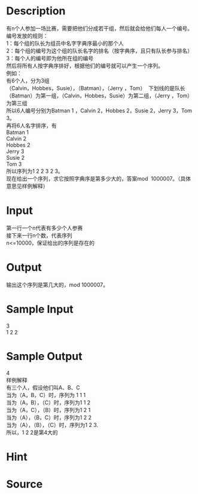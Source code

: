 
# Description

<div class="content"><div>有n个人参加一场比赛，需要把他们分成若干组，然后就会给他们每人一个编号。</div>
<div>编号发放的规则：</div>
<div>1：每个组的队长为组员中名字字典序最小的那个人</div>
<div>2：每个组的编号为这个组的队长名字的排名（按字典序，且只有队长参与排名）</div>
<div>3：每个人的编号即为他所在组的编号</div>
<div>然后将所有人按字典序排好，根据他们的编号就可以产生一个序列。</div>
<div></div>
<div>例如：</div>
<div>有6个人，分为3组</div>
<div>（Calvin，Hobbes，Susie），（Batman），（Jerry ，Tom）  下划线的是队长</div>
<div>（Batman）为第一组，（Calvin，Hobbes，Susie）为第二组，（Jerry ，Tom）为第三组</div>
<div>所以6人编号分别为Batman 1 ，Calvin 2，Hobbes 2，Susie 2，Jerry 3，Tom 3。</div>
<div>再将6人名字排序，有</div>
<div>Batman 1</div>
<div>Calvin 2</div>
<div>Hobbes 2</div>
<div>Jerry 3</div>
<div>Susie 2</div>
<div>Tom 3</div>
<div>所以序列为1 2 2 3 2 3。</div>
<div>现在给出一个序列，求它按照字典序是第多少大的，答案mod  1000007。（具体意思见样例解释）</div>
<p></p></div>

# Input

<div class="content"><div>第一行一个n代表有多少个人参赛</div>
<div>接下来一行n个数，代表序列</div>
<div>n&lt;=10000，保证给出的序列是存在的</div>
<p></p></div>

# Output

<div class="content"><div>输出这个序列是第几大的，mod 1000007。</div>
<p></p></div>

# Sample Input

<div class="content"><span class="sampledata">3<br/>
1 2 2</span></div>

# Sample Output

<div class="content"><span class="sampledata">4<br/>
样例解释<br/>
有三个人，假设他们叫A、B、C<br/>
当为（A，B，C）时，序列为 1 1 1<br/>
当为（A，B），（C）时，序列为1 1 2<br/>
当为（A，C），（B）时，序列为1 2 1<br/>
当为（A），（B，C）时，序列为1 2 2<br/>
当为（A），（B），（C）时，序列为1 2 3.<br/>
所以，1 2 2是第4大的<br/>
</span></div>

# Hint

<div class="content"><p></p></div>

# Source

<div class="content"><p><a href="problemset.php?search="></a></p></div>

